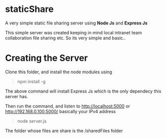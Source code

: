 staticShare
===========

A very simple static file sharing server using <b>Node Js</b> and <b>Express Js</b>


This simple server was created keeping in mind local intranet team collaboration file sharing etc. So its very simple and basic..

Creating the Server
===================

Clone this folder, and install the node modules using

>npm install -g

The above command will install Express Js which is the only dependecy this server has.

Then run the command, and listen to [http://localhost:5000](http://localhost:5000) or http://192.168.0.100:5000/ basically your IPv4 address

>node server.js

The folder whose files are share is the /sharedFiles folder
